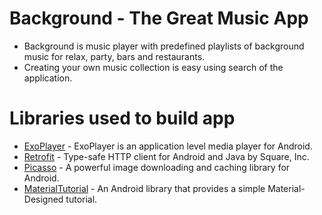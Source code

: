 # Background - The Great Music App
* Background is music player with predefined playlists of background music for relax, party, bars and restaurants. 
* Creating your own music collection is easy using search of the application.

# Libraries used to build app
* [ExoPlayer](https://github.com/google/ExoPlayer) - ExoPlayer is an application level media player for Android.
* [Retrofit](https://github.com/square/retrofit) - Type-safe HTTP client for Android and Java by Square, Inc.
* [Picasso](https://github.com/square/picasso) - A powerful image downloading and caching library for Android.
* [MaterialTutorial](https://github.com/cadialex/MaterialTutorial) - An Android library that provides a simple Material-Designed tutorial.